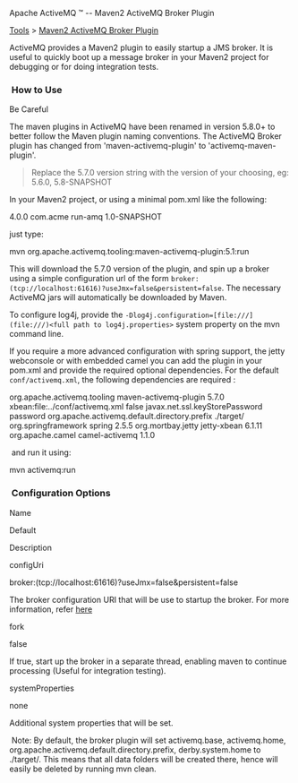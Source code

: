 Apache ActiveMQ ™ -- Maven2 ActiveMQ Broker Plugin 

[Tools](tools.html) > [Maven2 ActiveMQ Broker Plugin](maven2-activemq-broker-plugin.html)


ActiveMQ provides a Maven2 plugin to easily startup a JMS broker. It is useful to quickly boot up a message broker in your Maven2 project for debugging or for doing integration tests.

###  How to Use

Be Careful

The maven plugins in ActiveMQ have been renamed in version 5.8.0+ to better follow the Maven plugin naming conventions. The ActiveMQ Broker plugin has changed from 'maven-activemq-plugin' to 'activemq-maven-plugin'.

> Replace the 5.7.0 version string with the version of your choosing, eg: 5.6.0, 5.8-SNAPSHOT

In your Maven2 project, or using a minimal pom.xml like the following:

<?xml version="1.0" encoding="UTF-8"?>
<project>
  <modelVersion>4.0.0</modelVersion>
  <groupId>com.acme</groupId>
  <artifactId>run-amq</artifactId>
  <version>1.0-SNAPSHOT</version>
</project>

just type:

 mvn org.apache.activemq.tooling:maven-activemq-plugin:5.1:run

This will download the 5.7.0 version of the plugin, and spin up a broker using a simple configuration url of the form `broker:(tcp://localhost:61616)?useJmx=false&persistent=false`. The necessary ActiveMQ jars will automatically be downloaded by Maven.

To configure log4j, provide the `-Dlog4j.configuration=[file:///](file:///)<full path to log4j.properties>` system property on the mvn command line.

If you require a more advanced configuration with spring support, the jetty webconsole or with embedded camel you can add the plugin in your pom.xml and provide the required optional dependencies. For the default `conf/activemq.xml`, the following dependencies are required :

 <build>    
    <plugins>
      <plugin>
        <groupId>org.apache.activemq.tooling</groupId>
        <artifactId>maven-activemq-plugin</artifactId>
        <version>5.7.0</version>
        <configuration>
          <configUri>xbean:file:../conf/activemq.xml</configUri>
          <fork>false</fork>
          <systemProperties>
            <property>
              <name>javax.net.ssl.keyStorePassword</name>
              <value>password</value>
            </property>
            <property>
              <name>org.apache.activemq.default.directory.prefix</name>
              <value>./target/</value>
            </property>
          </systemProperties>
        </configuration>
        <dependencies>
	  <dependency>
            <groupId>org.springframework</groupId>
	    <artifactId>spring</artifactId>
  	    <version>2.5.5</version>
	  </dependency>
	  <dependency>
            <groupId>org.mortbay.jetty</groupId>
            <artifactId>jetty-xbean</artifactId>
            <version>6.1.11</version>
         </dependency> 	
         <dependency>
           <groupId>org.apache.camel</groupId>
           <artifactId>camel-activemq</artifactId>
           <version>1.1.0</version>
         </dependency>
	</dependencies>			
      </plugin>
    </plugins>
</build>

 and run it using:

 mvn activemq:run

###  Configuration Options

Name

Default

Description

configUri

broker:(tcp://localhost:61616)?useJmx=false&persistent=false

The broker configuration URI that will be use to startup the broker. For more information, refer [here](how-do-i-embed-a-broker-inside-a-connection.html)  

fork

false

If true, start up the broker in a separate thread, enabling maven to continue processing (Useful for integration testing).  

systemProperties

none

Additional system properties that will be set.  

 Note: By default, the broker plugin will set activemq.base, activemq.home, org.apache.activemq.default.directory.prefix, derby.system.home to ./target/. This means that all data folders will be created there, hence will easily be deleted by running mvn clean.


